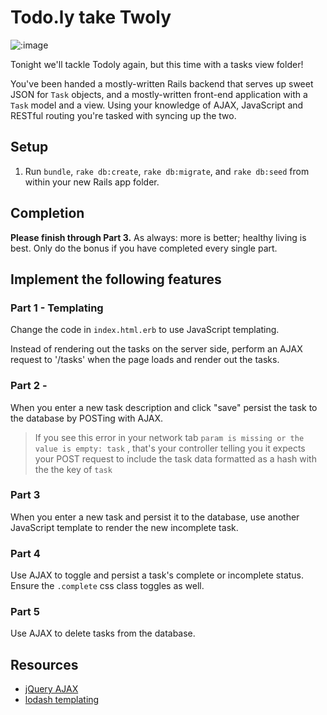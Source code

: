 # Todo.ly take Twoly

![:image](http://www.iwatchstuff.com/2009/03/26/bottle-rocket-criterion-not.jpg)

Tonight we'll tackle Todoly again, but this time with a tasks view folder!

You've been handed a mostly-written Rails backend that serves up sweet JSON for
`Task` objects, and a mostly-written front-end application with a `Task` model
and a view. Using your knowledge of AJAX, JavaScript and RESTful routing you're
tasked with syncing up the two.

## Setup

1. Run `bundle`, `rake db:create`, `rake db:migrate`, and `rake db:seed` from within your new Rails app folder.

## Completion

**Please finish through Part 3.** As always: more is better; healthy living is
best. Only do the bonus if you have completed every single part.

## Implement the following features

### Part 1 - Templating

Change the code in `index.html.erb` to use JavaScript templating.

Instead of rendering out the tasks on the server side, perform an AJAX request to '/tasks' when the page loads and render out the tasks.

### Part 2 - 

When you enter a new task description and click "save" persist the task to the
database by POSTing with AJAX.

> If you see this error in your network tab `param is missing or the value is
> empty: task` , that's your controller telling you it expects your POST request
> to include the task data formatted as a hash with the the key of `task`

### Part 3

When you enter a new task and persist it to the database, use another 
JavaScript template to render the new incomplete task.

### Part 4

Use AJAX to toggle and persist a task's complete or incomplete status. 
Ensure the `.complete` css class toggles as well.

### Part 5

Use AJAX to delete tasks from the database.

## Resources
- [jQuery AJAX](http://api.jquery.com/jquery.ajax/)
- [lodash templating](https://lodash.com/docs#template)
